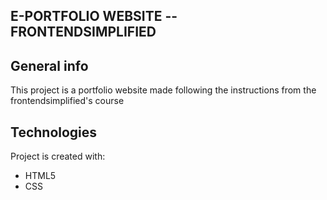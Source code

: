 ## E-PORTFOLIO WEBSITE -- FRONTENDSIMPLIFIED


## General info
This project is a portfolio website made following the instructions from the frontendsimplified's course
	
## Technologies
Project is created with:
* HTML5
* CSS
	
